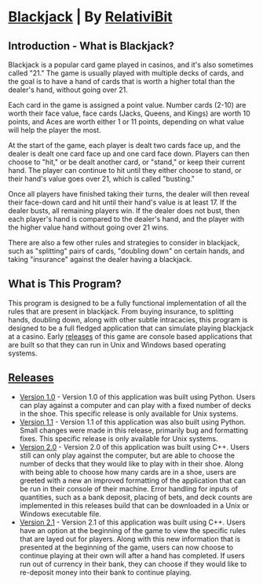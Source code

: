 # [Blackjack](https://github.com/RelativiBit/Blackjack) | By [RelativiBit](https://github.com/RelativiBit)

## Introduction - What is Blackjack?
Blackjack is a popular card game played in casinos, and it's also sometimes called "21." The game is usually played with multiple decks of cards, and the goal is to have a hand of cards that is worth a higher total than the dealer's hand, without going over 21.

Each card in the game is assigned a point value. Number cards (2-10) are worth their face value, face cards (Jacks, Queens, and Kings) are worth 10 points, and Aces are worth either 1 or 11 points, depending on what value will help the player the most.

At the start of the game, each player is dealt two cards face up, and the dealer is dealt one card face up and one card face down. Players can then choose to "hit," or be dealt another card, or "stand," or keep their current hand. The player can continue to hit until they either choose to stand, or their hand's value goes over 21, which is called "busting."

Once all players have finished taking their turns, the dealer will then reveal their face-down card and hit until their hand's value is at least 17. If the dealer busts, all remaining players win. If the dealer does not bust, then each player's hand is compared to the dealer's hand, and the player with the higher value hand without going over 21 wins.

There are also a few other rules and strategies to consider in blackjack, such as "splitting" pairs of cards, "doubling down" on certain hands, and taking "insurance" against the dealer having a blackjack.

## What is This Program?
This program is designed to be a fully functional implementation of all the rules that are present in blackjack. From buying insurance, to splitting hands, doubling down, along with other subtle intracacies, this program is designed to be a full fledged application that can simulate playing blackjack at a casino. Early [releases](https://github.com/RelativiBit/Blackjack/releases) of this game are console based applications that are built so that they can run in Unix and Windows based operating systems.

## [Releases](https://github.com/RelativiBit/Blackjack/releases)
- [Version 1.0](https://github.com/RelativiBit/Blackjack/releases/tag/v1.0) - Version 1.0 of this application was built using Python. Users can play against a computer and can play with a fixed number of decks in the shoe. This specific release is only available for Unix systems.
- [Version 1.1](https://github.com/RelativiBit/Blackjack/releases/tag/v1.1) - Version 1.1 of this application was also built using Python. Small changes were made in this release, primarily bug and formatting fixes. This specific release is only available for Unix systems.
- [Version 2.0](https://github.com/RelativiBit/Blackjack/releases/tag/v2.0) - Version 2.0 of this application was built using C++. Users still can only play against the computer, but are able to choose the number of decks that they would like to play with in their shoe. Along with being able to choose how many cards are in a shoe, users are greeted with a new an improved formatting of the application that can be run in their console of their machine. Error handling for inputs of quantities, such as a bank deposit, placing of bets, and deck counts are implemented in this releases build that can be downloaded in a Unix or Windows executable file.
- [Version 2.1](https://github.com/RelativiBit/Blackjack/releases/tag/v2.1) - Version 2.1 of this application was built using C++. Users have an option at the beginning of the game to view the specific rules that are layed out for players. Along with this new information that is presented at the beginning of the game, users can now choose to continue playing at their own will after a hand has completed. If users run out of currency in their bank, they can choose if they would like to re-deposit money into their bank to continue playing.